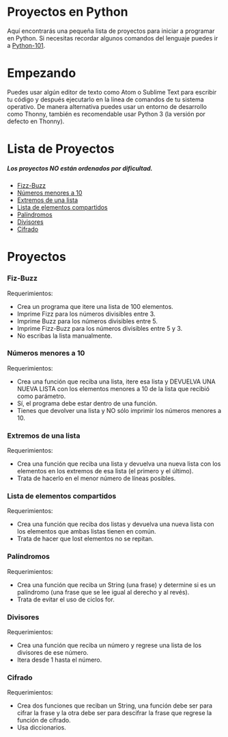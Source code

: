 # Proyectos en Python
Aquí encontrarás una pequeña lista de proyectos para iniciar a programar en Python.
Si necesitas recordar algunos comandos del lenguaje puedes ir a [Python-101](https://github.com/ivnxyz/python-101).

# Empezando
Puedes usar algún editor de texto como Atom o Sublime Text para escribir tu código y después ejecutarlo en la línea de comandos de tu sistema operativo. De manera alternativa puedes usar un entorno de desarrollo como Thonny, también es recomendable usar Python 3 (la versión por defecto en Thonny).

# Lista de Proyectos
##### Los proyectos NO están ordenados por dificultad.
* [Fizz-Buzz](#fizz-buzz)
* [Números menores a 10](#numeros-menores-a-10)
* [Extremos de una lista](#extremos-de-una-lista)
* [Lista de elementos compartidos](#lista-de-elementos-compartidos)
* [Palíndromos](#palindromos)
* [Divisores](#divisores)
* [Cifrado](#cifrado)

# Proyectos
### Fiz-Buzz
Requerimientos:
- Crea un programa que itere una lista de 100 elementos.
- Imprime Fizz para los números divisibles entre 3.
- Imprime Buzz para los números divisibles entre 5.
- Imprime Fizz-Buzz para los números divisibles entre 5 y 3.
- No escribas la lista manualmente.
### Números menores a 10
Requerimientos:
- Crea una función que reciba una lista, itere esa lista y DEVUELVA UNA NUEVA LISTA con los elementos menores a 10 de la lista que recibió como parámetro.
- Sí, el programa debe estar dentro de una función.
- Tienes que devolver una lista y NO sólo imprimir los números menores a 10.
### Extremos de una lista
Requerimientos:
- Crea una función que reciba una lista y devuelva una nueva lista con los elementos en los extremos de esa lista (el primero y el último).
- Trata de hacerlo en el menor número de líneas posibles.
### Lista de elementos compartidos
Requerimientos:
- Crea una función que reciba dos listas y devuelva una nueva lista con los elementos que ambas listas tienen en común.
- Trata de hacer que lost elementos no se repitan.
### Palíndromos
Requerimientos:
- Crea una función que reciba un String (una frase) y determine si es un palíndromo (una frase que se lee igual al derecho y al revés).
- Trata de evitar el uso de ciclos for.
### Divisores
Requerimientos:
- Crea una función que reciba un número y regrese una lista de los divisores de ese número.
- Itera desde 1 hasta el número.
### Cifrado
Requerimientos:
- Crea dos funciones que reciban un String, una función debe ser para cifrar la frase y la otra debe ser para descifrar la frase que regrese la función de cifrado.
- Usa diccionarios.